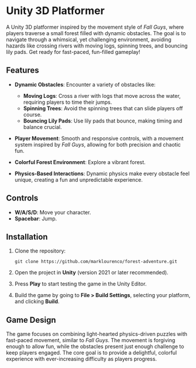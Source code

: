 # Unity 3D Platformer

A Unity 3D platformer inspired by the movement style of *Fall Guys*, where players traverse a small forest filled with dynamic obstacles. The goal is to navigate through a whimsical, yet challenging environment, avoiding hazards like crossing rivers with moving logs, spinning trees, and bouncing lily pads. Get ready for fast-paced, fun-filled gameplay!

## Features

- **Dynamic Obstacles**: Encounter a variety of obstacles like:
  - **Moving Logs**: Cross a river with logs that move across the water, requiring players to time their jumps.
  - **Spinning Trees**: Avoid the spinning trees that can slide players off course.
  - **Bouncing Lily Pads**: Use lily pads that bounce, making timing and balance crucial.
  
- **Player Movement**: Smooth and responsive controls, with a movement system inspired by *Fall Guys*, allowing for both precision and chaotic fun.

- **Colorful Forest Environment**: Explore a vibrant forest.

- **Physics-Based Interactions**: Dynamic physics make every obstacle feel unique, creating a fun and unpredictable experience.

## Controls

- **W/A/S/D**: Move your character.
- **Spacebar**: Jump.

## Installation

1. Clone the repository:
   ```
   git clone https://github.com/marklourenco/forest-adventure.git
   ```
   
2. Open the project in **Unity** (version 2021 or later recommended).
   
3. Press **Play** to start testing the game in the Unity Editor.

4. Build the game by going to **File > Build Settings**, selecting your platform, and clicking **Build**.

## Game Design

The game focuses on combining light-hearted physics-driven puzzles with fast-paced movement, similar to *Fall Guys*. The movement is forgiving enough to allow fun, while the obstacles present just enough challenge to keep players engaged. The core goal is to provide a delightful, colorful experience with ever-increasing difficulty as players progress.

